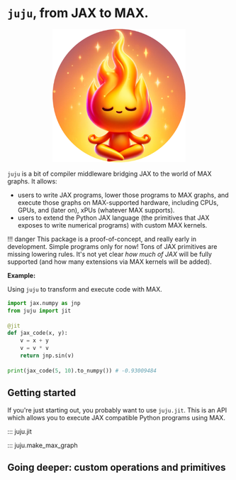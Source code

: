 # `juju`, from JAX to MAX.

<p align="center">
<img width="300px" src="./assets/good_juju.png"/>
</p>

`juju` is a bit of compiler middleware bridging JAX to the world of MAX graphs. It allows:

- users to write JAX programs, lower those programs to MAX graphs, and execute those graphs on MAX-supported hardware, including CPUs, GPUs, and (later on), xPUs (whatever MAX supports).
- users to extend the Python JAX language (the primitives that JAX exposes to write numerical programs) with custom MAX kernels.

!!! danger
    This package is a proof-of-concept, and really early in development. Simple programs only for now! Tons of JAX primitives are missing lowering rules. It's not yet clear _how much of JAX_ will be fully supported (and how many extensions via MAX kernels will be added).

**Example:**

Using `juju` to transform and execute code with MAX.

```python 
import jax.numpy as jnp
from juju import jit

@jit
def jax_code(x, y):
    v = x + y
    v = v * v
    return jnp.sin(v)

print(jax_code(5, 10).to_numpy()) # -0.93009484
```

## Getting started

If you're just starting out, you probably want to use `juju.jit`. This is an API which allows you to execute JAX compatible Python programs using MAX.

::: juju.jit

::: juju.make_max_graph

## Going deeper: custom operations and primitives